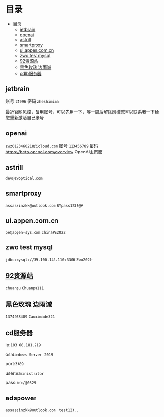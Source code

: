 # 目录

<!-- TOC -->
* [目录](#目录)
  * [jetbrain](#jetbrain)
  * [openai](#openai)
  * [astrill](#astrill)
  * [smartproxy](#smartproxy)
  * [ui.appen.com.cn](#uiappencomcn)
  * [zwo test mysql](#zwo-test-mysql)
  * [92资源站](#92资源站)
  * [黑色玫瑰 边雨诚](#黑色玫瑰-边雨诚)
  * [cdlb服务器](#cdlb服务器)
<!-- TOC -->

## jetbrain

账号    `24996`    密码    `zheshimima`

最近官网风控，备用账号，可以先用一下，等一周后解除风控您可以联系我一下给您重新激活自己账号

## openai

`zwz0123460218@icloud.com` 账号
`123456789` 密码
https://beta.openai.com/overview OpenAI主页面

## astrill

`dev@zwoptical.com`

## smartproxy

`assassinzkk@outlook.com`
`BYpass123!@#`

## ui.appen.com.cn

`pe@appen-sys.com`
`chinaPE2022`

## zwo test mysql

`jdbc:mysql://39.100.143.110:3306`
`Zwo2020-`

## [92资源站](https://www.92ydl.com/)

`chuanpu`
`Chuanpu111`

## 黑色玫瑰 边雨诚

`1374958489`
`Caonimade321`

## cd服务器

ip:`103.68.181.219`

os:`Windows Server 2019`

port:`3389`

user:`Administrator`

pass:`idc/@0329`

## adspower

`assassinzkk@outlook.com
`
`test123..`